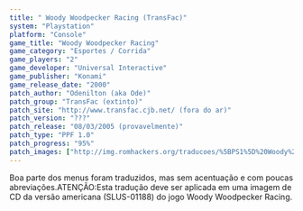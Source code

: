 ```yaml
---
title: " Woody Woodpecker Racing (TransFac)"
system: "Playstation"
platform: "Console"
game_title: "Woody Woodpecker Racing"
game_category: "Esportes / Corrida"
game_players: "2"
game_developer: "Universal Interactive"
game_publisher: "Konami"
game_release_date: "2000"
patch_author: "Odenilton (aka Ode)"
patch_group: "TransFac (extinto)"
patch_site: "http://www.transfac.cjb.net/ (fora do ar)"
patch_version: "???"
patch_release: "08/03/2005 (provavelmente)"
patch_type: "PPF 1.0"
patch_progress: "95%"
patch_images: ["http://img.romhackers.org/traducoes/%5BPS1%5D%20Woody%20Woodpecker%20Racing%20-%20TransFac%20-%201.jpg","http://img.romhackers.org/traducoes/%5BPS1%5D%20Woody%20Woodpecker%20Racing%20-%20TransFac%20-%202.jpg","http://img.romhackers.org/traducoes/%5BPS1%5D%20Woody%20Woodpecker%20Racing%20-%20TransFac%20-%203.jpg"]
---
```

Boa parte dos menus foram traduzidos, mas sem acentuação e com poucas abreviações.ATENÇÃO:Esta tradução deve ser aplicada em uma imagem de CD da versão americana (SLUS-01188) do jogo Woody Woodpecker Racing.